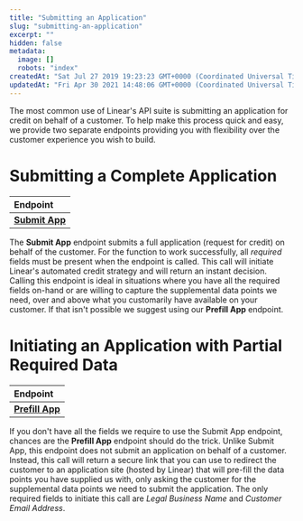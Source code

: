 ```yaml
---
title: "Submitting an Application"
slug: "submitting-an-application"
excerpt: ""
hidden: false
metadata: 
  image: []
  robots: "index"
createdAt: "Sat Jul 27 2019 19:23:23 GMT+0000 (Coordinated Universal Time)"
updatedAt: "Fri Apr 30 2021 14:48:06 GMT+0000 (Coordinated Universal Time)"
---
```

The most common use of Linear's API suite is submitting an application for credit on behalf of a customer.  To help make this process quick and easy, we provide two separate endpoints providing you with flexibility over the customer experience you wish to build.

# Submitting a Complete Application

| Endpoint                             |
| :----------------------------------- |
| **[Submit App]((https://quantum-jsp.github.io/linear-v1/#tag/Applications/operation/IdeaApi_Submit))** |

The **Submit App** endpoint submits a full application (request for credit) on behalf of the customer.  For the function to work successfully, all _required_ fields must be present when the endpoint is called.  This call will initiate Linear's automated credit strategy and will return an instant decision.  Calling this endpoint is ideal in situations where you have all the required fields on-hand or are willing to capture the supplemental data points we need, over and above what you customarily have available on your customer.  If that isn't possible we suggest using our **Prefill App** endpoint.

# Initiating an Application with Partial Required Data

| Endpoint                               |
| :------------------------------------- |
| **[Prefill App](ref:ideaapi_prefill)** |

If you don't have all the fields we require to use the Submit App endpoint, chances are the **Prefill App** endpoint should do the trick.  Unlike Submit App, this endpoint does not submit an application on behalf of a customer.  Instead, this call will return a secure link that you can use to redirect the customer to an application site (hosted by Linear) that will pre-fill the data points you have supplied us with, only asking the customer for the supplemental data points we need to submit the application.  The only required fields to initiate this call are _Legal Business Name_ and _Customer Email Address_.
